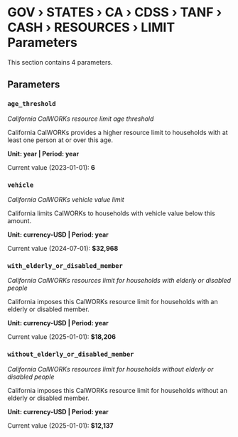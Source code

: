 # GOV › STATES › CA › CDSS › TANF › CASH › RESOURCES › LIMIT Parameters

This section contains 4 parameters.

## Parameters

### `age_threshold`
*California CalWORKs resource limit age threshold*

California CalWORKs provides a higher resource limit to households with at least one person at or over this age.

**Unit: year | Period: year**

Current value (2023-01-01): **6**


### `vehicle`
*California CalWORKs vehicle value limit*

California limits CalWORKs to households with vehicle value below this amount.

**Unit: currency-USD | Period: year**

Current value (2024-07-01): **$32,968**


### `with_elderly_or_disabled_member`
*California CalWORKs resources limit for households with elderly or disabled people*

California imposes this CalWORKs resource limit for households with an elderly or disabled member.

**Unit: currency-USD | Period: year**

Current value (2025-01-01): **$18,206**


### `without_elderly_or_disabled_member`
*California CalWORKs resources limit for households without elderly or disabled people*

California imposes this CalWORKs resource limit for households without an elderly or disabled member.

**Unit: currency-USD | Period: year**

Current value (2025-01-01): **$12,137**


